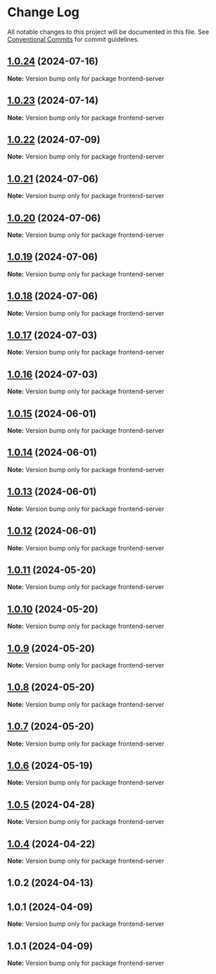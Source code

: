 # Change Log

All notable changes to this project will be documented in this file.
See [Conventional Commits](https://conventionalcommits.org) for commit guidelines.

## [1.0.24](https://github.com/Kallenju/notes/compare/frontend-server@1.0.23...frontend-server@1.0.24) (2024-07-16)

**Note:** Version bump only for package frontend-server

## [1.0.23](https://github.com/Kallenju/notes/compare/frontend-server@1.0.22...frontend-server@1.0.23) (2024-07-14)

**Note:** Version bump only for package frontend-server

## [1.0.22](https://github.com/Kallenju/notes/compare/frontend-server@1.0.21...frontend-server@1.0.22) (2024-07-09)

**Note:** Version bump only for package frontend-server

## [1.0.21](https://github.com/Kallenju/notes/compare/frontend-server@1.0.20...frontend-server@1.0.21) (2024-07-06)

**Note:** Version bump only for package frontend-server

## [1.0.20](https://github.com/Kallenju/notes/compare/frontend-server@1.0.19...frontend-server@1.0.20) (2024-07-06)

**Note:** Version bump only for package frontend-server

## [1.0.19](https://github.com/Kallenju/notes/compare/frontend-server@1.0.18...frontend-server@1.0.19) (2024-07-06)

**Note:** Version bump only for package frontend-server

## [1.0.18](https://github.com/Kallenju/notes/compare/frontend-server@1.0.17...frontend-server@1.0.18) (2024-07-06)

**Note:** Version bump only for package frontend-server

## [1.0.17](https://github.com/Kallenju/notes/compare/frontend-server@1.0.16...frontend-server@1.0.17) (2024-07-03)

**Note:** Version bump only for package frontend-server

## [1.0.16](https://github.com/Kallenju/notes/compare/frontend-server@1.0.15...frontend-server@1.0.16) (2024-07-03)

**Note:** Version bump only for package frontend-server

## [1.0.15](https://github.com/Kallenju/notes/compare/frontend-server@1.0.14...frontend-server@1.0.15) (2024-06-01)

**Note:** Version bump only for package frontend-server

## [1.0.14](https://github.com/Kallenju/notes/compare/frontend-server@1.0.13...frontend-server@1.0.14) (2024-06-01)

**Note:** Version bump only for package frontend-server

## [1.0.13](https://github.com/Kallenju/notes/compare/frontend-server@1.0.12...frontend-server@1.0.13) (2024-06-01)

**Note:** Version bump only for package frontend-server

## [1.0.12](https://github.com/Kallenju/notes/compare/frontend-server@1.0.9...frontend-server@1.0.12) (2024-06-01)

**Note:** Version bump only for package frontend-server

## [1.0.11](https://github.com/Kallenju/notes/compare/frontend-server@1.0.9...frontend-server@1.0.11) (2024-05-20)

**Note:** Version bump only for package frontend-server

## [1.0.10](https://github.com/Kallenju/notes/compare/frontend-server@1.0.9...frontend-server@1.0.10) (2024-05-20)

**Note:** Version bump only for package frontend-server

## [1.0.9](https://github.com/Kallenju/notes/compare/frontend-server@1.0.8...frontend-server@1.0.9) (2024-05-20)

**Note:** Version bump only for package frontend-server

## [1.0.8](https://github.com/Kallenju/notes/compare/frontend-server@1.0.7...frontend-server@1.0.8) (2024-05-20)

**Note:** Version bump only for package frontend-server

## [1.0.7](https://github.com/Kallenju/notes/compare/frontend-server@1.0.6...frontend-server@1.0.7) (2024-05-20)

**Note:** Version bump only for package frontend-server

## [1.0.6](https://github.com/Kallenju/notes/compare/frontend-server@1.0.5...frontend-server@1.0.6) (2024-05-19)

**Note:** Version bump only for package frontend-server

## [1.0.5](https://github.com/Kallenju/notes/compare/frontend-server@1.0.4...frontend-server@1.0.5) (2024-04-28)

**Note:** Version bump only for package frontend-server

## [1.0.4](https://github.com/Kallenju/notes/compare/frontend-server@1.0.2...frontend-server@1.0.4) (2024-04-22)

**Note:** Version bump only for package frontend-server

## 1.0.2 (2024-04-13)

## 1.0.1 (2024-04-09)

**Note:** Version bump only for package frontend-server

## 1.0.1 (2024-04-09)

**Note:** Version bump only for package frontend-server
